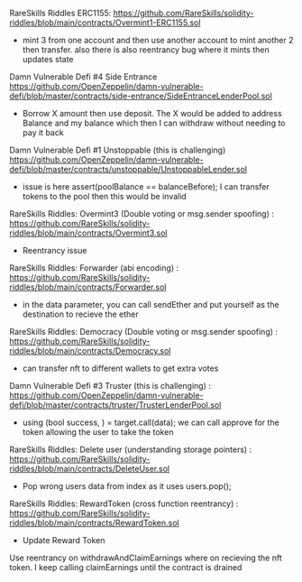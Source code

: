 RareSkills Riddles ERC1155: https://github.com/RareSkills/solidity-riddles/blob/main/contracts/Overmint1-ERC1155.sol
- mint 3 from one account and then use another account to mint another 2 then transfer. also there is also reentrancy bug where it mints then updates state


Damn Vulnerable Defi #4 Side Entrance https://github.com/OpenZeppelin/damn-vulnerable-defi/blob/master/contracts/side-entrance/SideEntranceLenderPool.sol

- Borrow X amount then use deposit. The X would be added to address Balance and my balance which then I can withdraw without needing to pay it back

Damn Vulnerable Defi #1 Unstoppable (this is challenging) https://github.com/OpenZeppelin/damn-vulnerable-defi/blob/master/contracts/unstoppable/UnstoppableLender.sol

- issue is here assert(poolBalance == balanceBefore); I can transfer tokens to the pool then this would be invalid

RareSkills Riddles: Overmint3 (Double voting or msg.sender spoofing) : https://github.com/RareSkills/solidity-riddles/blob/main/contracts/Overmint3.sol

- Reentrancy issue

RareSkills Riddles: Forwarder (abi encoding) : https://github.com/RareSkills/solidity-riddles/blob/main/contracts/Forwarder.sol

- in the data parameter, you can call sendEther and put yourself as the destination to recieve the ether

RareSkills Riddles: Democracy (Double voting or msg.sender spoofing) : https://github.com/RareSkills/solidity-riddles/blob/main/contracts/Democracy.sol

- can transfer nft to different wallets to get extra votes

Damn Vulnerable Defi #3 Truster (this is challenging) : https://github.com/OpenZeppelin/damn-vulnerable-defi/blob/master/contracts/truster/TrusterLenderPool.sol

- using (bool success, ) = target.call(data); we can call approve for the token allowing the user to take the token

RareSkills Riddles: Delete user (understanding storage pointers) : https://github.com/RareSkills/solidity-riddles/blob/main/contracts/DeleteUser.sol

- Pop wrong users data from index as it uses users.pop();

RareSkills Riddles: RewardToken (cross function reentrancy) : https://github.com/RareSkills/solidity-riddles/blob/main/contracts/RewardToken.sol

- Update Reward Token

Use reentrancy on withdrawAndClaimEarnings where on recieving the nft token. I keep calling claimEarnings until the contract is drained